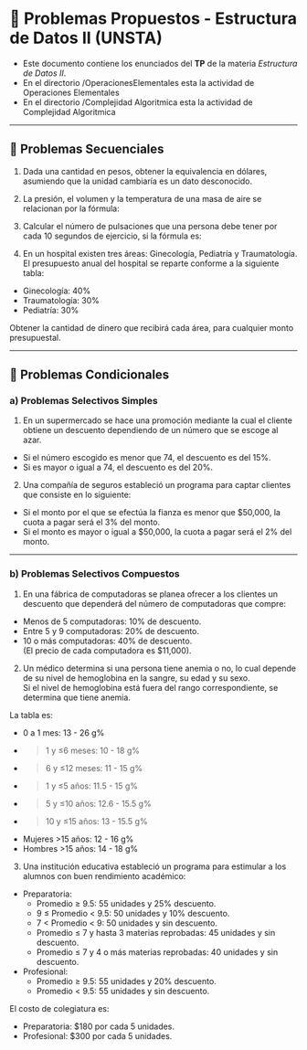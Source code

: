 # 📘 Problemas Propuestos - Estructura de Datos II (UNSTA)

* Este documento contiene los enunciados del **TP** de la materia *Estructura de Datos II*.  
* En el directorio /OperacionesElementales esta la actividad de Operaciones Elementales
* En el directorio /Complejidad Algoritmica esta la actividad de Complejidad Algoritmica
---

## 🔹 Problemas Secuenciales

1. Dada una cantidad en pesos, obtener la equivalencia en dólares, asumiendo que la unidad cambiaría es un dato desconocido.  

2. La presión, el volumen y la temperatura de una masa de aire se relacionan por la fórmula:  

3. Calcular el número de pulsaciones que una persona debe tener por cada 10 segundos de ejercicio, si la fórmula es:  

4. En un hospital existen tres áreas: Ginecología, Pediatría y Traumatología.  
El presupuesto anual del hospital se reparte conforme a la siguiente tabla:  

- Ginecología: 40%  
- Traumatología: 30%  
- Pediatría: 30%  

Obtener la cantidad de dinero que recibirá cada área, para cualquier monto presupuestal.  

---

## 🔹 Problemas Condicionales

### a) Problemas Selectivos Simples

1. En un supermercado se hace una promoción mediante la cual el cliente obtiene un descuento dependiendo de un número que se escoge al azar.  
- Si el número escogido es menor que 74, el descuento es del 15%.  
- Si es mayor o igual a 74, el descuento es del 20%.  

2. Una compañía de seguros estableció un programa para captar clientes que consiste en lo siguiente:  
- Si el monto por el que se efectúa la fianza es menor que $50,000, la cuota a pagar será el 3% del monto.  
- Si el monto es mayor o igual a $50,000, la cuota a pagar será el 2% del monto.  

---

### b) Problemas Selectivos Compuestos

1. En una fábrica de computadoras se planea ofrecer a los clientes un descuento que dependerá del número de computadoras que compre:  
- Menos de 5 computadoras: 10% de descuento.  
- Entre 5 y 9 computadoras: 20% de descuento.  
- 10 o más computadoras: 40% de descuento.  
(El precio de cada computadora es $11,000).  

2. Un médico determina si una persona tiene anemia o no, lo cual depende de su nivel de hemoglobina en la sangre, su edad y su sexo.  
Si el nivel de hemoglobina está fuera del rango correspondiente, se determina que tiene anemia.  

La tabla es:  

- 0 a 1 mes: 13 - 26 g%  
- >1 y ≤6 meses: 10 - 18 g%  
- >6 y ≤12 meses: 11 - 15 g%  
- >1 y ≤5 años: 11.5 - 15 g%  
- >5 y ≤10 años: 12.6 - 15.5 g%  
- >10 y ≤15 años: 13 - 15.5 g%  
- Mujeres >15 años: 12 - 16 g%  
- Hombres >15 años: 14 - 18 g%  

3. Una institución educativa estableció un programa para estimular a los alumnos con buen rendimiento académico:  
- Preparatoria:  
  - Promedio ≥ 9.5: 55 unidades y 25% descuento.  
  - 9 ≤ Promedio < 9.5: 50 unidades y 10% descuento.  
  - 7 < Promedio < 9: 50 unidades y sin descuento.  
  - Promedio ≤ 7 y hasta 3 materias reprobadas: 45 unidades y sin descuento.  
  - Promedio ≤ 7 y 4 o más materias reprobadas: 40 unidades y sin descuento.  
- Profesional:  
  - Promedio ≥ 9.5: 55 unidades y 20% descuento.  
  - Promedio < 9.5: 55 unidades y sin descuento.  

El costo de colegiatura es:  
- Preparatoria: $180 por cada 5 unidades.  
- Profesional: $300 por cada 5 unidades.  
